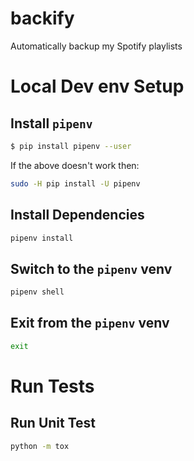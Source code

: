 # backify
Automatically backup my Spotify playlists

# Local Dev env Setup

## Install `pipenv`
```bash
$ pip install pipenv --user
```
If the above doesn't work then:
```bash
sudo -H pip install -U pipenv
```

## Install Dependencies

```bash
pipenv install
```

## Switch to the `pipenv` venv
```bash
pipenv shell
```

## Exit from the `pipenv` venv
```bash
exit
```

# Run Tests

## Run Unit Test
```bash
python -m tox
```